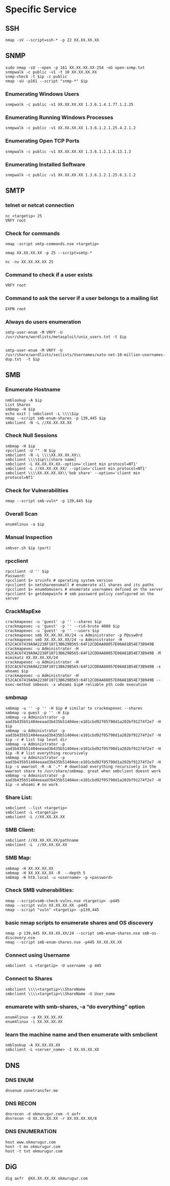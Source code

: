 # Specific Service

## SSH

```text
nmap -sV --script=ssh-* -p 22 XX.XX.XX.XX
```

## SNMP

```text
sudo nmap -sU --open -p 161 XX.XX.XX.XX-254 -oG open-snmp.txt
snmpwalk -c public -v1 -t 10 XX.XX.XX.XX
snmp-check -t $ip -c public
nmap -sU -p161 --script "snmp-*" $ip
```

### Enumerating Windows Users

```text
snmpwalk -c public -v1 XX.XX.XX.XX 1.3.6.1.4.1.77.1.2.25
```

### Enumerating Running Windows Processes

```text
snmpwalk -c public -v1 XX.XX.XX.XX 1.3.6.1.2.1.25.4.2.1.2
```

### Enumerating Open TCP Ports

```text
snmpwalk -c public -v1 XX.XX.XX.XX 1.3.6.1.2.1.6.13.1.3
```

### Enumerating Installed Software

```text
snmpwalk -c public -v1 XX.XX.XX.XX 1.3.6.1.2.1.25.6.3.1.2
```

## SMTP

### telnet or netcat connection

```text
nc <targetip> 25
VRFY root
```

### Check for commands

```text
nmap -script smtp-commands.nse <targetip>

nmap XX.XX.XX.XX -p 25 --script=smtp-*

nc -nv XX.XX.XX.XX 25
```

### Command to check if a user exists

```text
VRFY root
```

### Command to ask the server if a user belongs to a mailing list

```text
EXPN root
```

### Always do users enumeration

```text
smtp-user-enum -M VRFY -U /usr/share/wordlists/metasploit/unix_users.txt -t $ip


smtp-user-enum -M VRFY -U /usr/share/wordlists/seclists/Usernames/xato-net-10-million-usernames-dup.txt  -t $ip
```

## SMB

### Enumerate Hostname

```text
nmblookup -A $ip
List Shares
smbmap -H $ip
echo exit | smbclient -L \\\\$ip
nmap --script smb-enum-shares -p 139,445 $ip
smbclient -N -L //XX.XX.XX.XX
```

### Check Null Sessions

```text
smbmap -H $ip
rpcclient -U "" -N $ip
smbclient -N -L \\\\XX.XX.XX.XX\\
smbclient \\\\$ip\\[share name]
smbclient -L XX.XX.XX.XX--option='client min protocol=NT1'
smbclient -L //XX.XX.XX.XX/ --option='client min protocol=NT1'
smbclient \\\\XX.XX.XX.XX\\'bob share' --option='client min protocol=NT1'
```

### Check for Vulnerabilities

```text
nmap --script smb-vuln* -p 139,445 $ip
```

### Overall Scan

```text
enum4linux -a $ip
```

### Manual Inspection

```text
smbver.sh $ip (port)
```

### rpcclient

```text
rpcclient -U '' $ip
Password:
rpcclient $> srvinfo # operating system version
rpcclient $> netshareenumall # enumerate all shares and its paths
rpcclient $> enumdomusers # enumerate usernames defined on the server
rpcclient $> getdompwinfo # smb password policy configured on the server
```

### CrackMapExe

```text
crackmapexec -u 'guest' -p '' --shares $ip
crackmapexec -u 'guest' -p '' --rid-brute 4000 $ip
crackmapexec -u 'guest' -p '' --users $ip
crackmapexec smb XX.XX.XX.XX/24 -u Administrator -p P@ssw0rd
crackmapexec smb XX.XX.XX.XX/24 -u Administrator -H E52CAC67419A9A2238F10713B629B565:64F12CDDAA88057E06A81B54E73B949B
crackmapexec -u Administrator -H E52CAC67419A9A2238F10713B629B565:64F12CDDAA88057E06A81B54E73B949B -M mimikatz XX.XX.XX.XX/24
crackmapexec -u Administrator -H E52CAC67419A9A2238F10713B629B565:64F12CDDAA88057E06A81B54E73B949B -x whoami $ip
crackmapexec -u Administrator -H E52CAC67419A9A2238F10713B629B565:64F12CDDAA88057E06A81B54E73B949B --exec-method smbexec -x whoami $ip# reliable pth code execution

```

### smbmap

```text
smbmap -u '' -p '' -H $ip # similar to crackmapexec --shares
smbmap -u guest -p '' -H $ip
smbmap -u Administrator -p aad3b435b51404eeaad3b435b51404ee:e101cbd92f05790d1a202bf91274f2e7 -H $ip
smbmap -u Administrator -p aad3b435b51404eeaad3b435b51404ee:e101cbd92f05790d1a202bf91274f2e7 -H $ip -r # list top level dir
smbmap -u Administrator -p aad3b435b51404eeaad3b435b51404ee:e101cbd92f05790d1a202bf91274f2e7 -H $ip -R # list everything recursively
smbmap -u Administrator -p aad3b435b51404eeaad3b435b51404ee:e101cbd92f05790d1a202bf91274f2e7 -H $ip -s wwwroot -R -A '.*' # download everything recursively in the wwwroot share to /usr/share/smbmap. great when smbclient doesnt work
smbmap -u Administrator -p aad3b435b51404eeaad3b435b51404ee:e101cbd92f05790d1a202bf91274f2e7 -H $ip -x whoami # no work
```

### Share List:

```text
smbclient --list <targetip>
smbclient -L <targetip>
smbclient -L //XX.XX.XX.XX
```

### SMB Client:

```text
smbclient //XX.XX.XX.XX/pathname
smbclient -L  //XX.XX.XX.XX
```

### SMB Map:

```text
smbmap -H XX.XX.XX.XX
smbmap -H XX.XX.XX.XX -R  --depth 5
smbmap -H htb.local -u <username> -p <password>
```

### Check SMB vulnerabilities:

```text
nmap --script=smb-check-vulns.nse <targetip> -p445
nmap --script vuln XX.XX.XX.XX -p445
nmap --script "vuln" <targetip> -p139,445
```

### basic nmap scripts to enumerate shares and OS discovery

```text
nmap -p 139,445 XX.XX.XX.XX/24 --script smb-enum-shares.nse smb-os-discovery.nse
nmap --script smb-enum-shares.nse -p445 XX.XX.XX.XX
```

### Connect using Username

```text
smbclient -L <targetip> -U username -p 445
```

### Connect to Shares

```text
smbclient \\\\<targetip>\\ShareName
smbclient \\\\<targetip>\\ShareName -U User_name
```

### enumarete with smb-shares, -a “do everything” option

```text
enum4linux -a XX.XX.XX.XX
enum4linux -i XX.XX.XX.XX
```

### learn the machine name and then enumerate with smbclient

```text
nmblookup -A XX.XX.XX.XX
smbclient -L <server_name> -I XX.XX.XX.XX
```

## DNS

### DNS ENUM

```text
dnsenum zonetransfer.me
```

### DNS RECON

```text
dnsrecon -d okmurugur.com -t axfr
dnsrecon -d XX.XX.XX.XX -r XX.XX.XX.XX/8
```

### DNS ENUMERATiON

```text
host www.okmurugur.com
host -t mx okmurugur.com
host -t txt okmurugur.com
```

## DiG

```text
dig axfr  @XX.XX.XX.XX okmurugur.com
```

